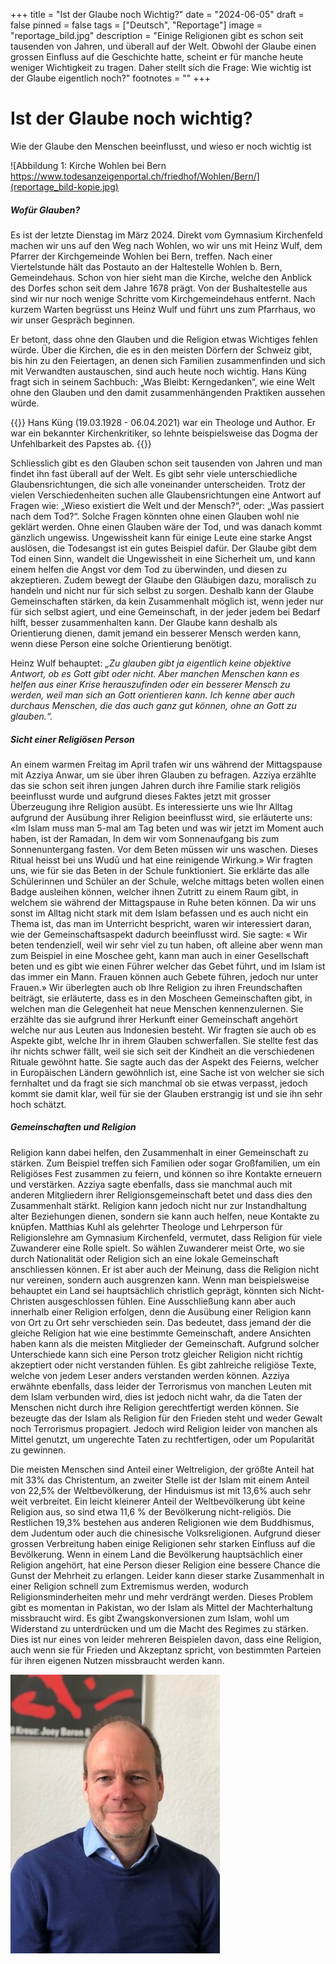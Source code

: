 +++
title = "Ist der Glaube noch Wichtig?"
date = "2024-06-05"
draft = false
pinned = false
tags = ["Deutsch", "Reportage"]
image = "reportage_bild.jpg"
description = "Einige Religionen gibt es schon seit tausenden von Jahren, und überall auf der Welt.  Obwohl der Glaube einen grossen Einfluss auf die Geschichte hatte, scheint er für manche heute weniger Wichtigkeit zu tragen. Daher stellt sich die Frage: Wie wichtig ist der Glaube eigentlich noch?"
footnotes = ""
+++
# **Ist der Glaube noch wichtig?**

Wie der Glaube den Menschen beeinflusst, und wieso er noch wichtig ist

![Abbildung 1: Kirche Wohlen bei Bern https://www.todesanzeigenportal.ch/friedhof/Wohlen/Bern/](reportage_bild-kopie.jpg)

##### Wofür Glauben?

Es ist der letzte Dienstag im März 2024. Direkt vom Gymnasium Kirchenfeld machen wir uns auf den Weg nach Wohlen, wo wir uns mit Heinz Wulf, dem Pfarrer der Kirchgemeinde Wohlen bei Bern, treffen. Nach einer Viertelstunde hält das Postauto an der Haltestelle Wohlen b. Bern, Gemeindehaus. Schon von hier sieht man die Kirche, welche den Anblick des Dorfes schon seit dem Jahre 1678 prägt. Von der Bushaltestelle aus sind wir nur noch wenige Schritte vom Kirchgemeindehaus entfernt. Nach kurzem Warten begrüsst uns Heinz Wulf und führt uns zum Pfarrhaus, wo wir unser Gespräch beginnen.

Er betont, dass ohne den Glauben und die Religion etwas Wichtiges fehlen würde. Über die Kirchen, die es in den meisten Dörfern der Schweiz gibt, bis hin zu den Feiertagen, an denen sich Familien zusammenfinden und sich mit Verwandten austauschen, sind auch heute noch wichtig. Hans Küng fragt sich in seinem Sachbuch: „Was Bleibt: Kerngedanken“, wie eine Welt ohne den Glauben und den damit zusammenhängenden Praktiken aussehen würde. 

{{<box>}}
Hans Küng (19.03.1928 - 06.04.2021) war ein Theologe und Author. Er war ein bekannter Kirchenkritiker, so lehnte beispielsweise das Dogma der Unfehlbarkeit des Papstes ab.
{{</box>}}

Schliesslich gibt es den Glauben schon seit tausenden von Jahren und man findet ihn fast überall auf der Welt. Es gibt sehr viele unterschiedliche Glaubensrichtungen, die sich alle voneinander unterscheiden. Trotz der vielen Verschiedenheiten suchen alle Glaubensrichtungen eine Antwort auf Fragen wie: „Wieso existiert die Welt und der Mensch?“, oder: „Was passiert nach dem Tod?“. Solche Fragen könnten ohne einen Glauben wohl nie geklärt werden. Ohne einen Glauben wäre der Tod, und was danach kommt gänzlich ungewiss. Ungewissheit kann für einige Leute eine starke Angst auslösen, die Todesangst ist ein gutes Beispiel dafür. Der Glaube gibt dem Tod einen Sinn, wandelt die Ungewissheit in eine Sicherheit um, und kann einem helfen die Angst vor dem Tod zu überwinden, und diesen zu akzeptieren. Zudem bewegt der Glaube den Gläubigen dazu, moralisch zu handeln und nicht nur für sich selbst zu sorgen. Deshalb kann der Glaube Gemeinschaften stärken, da kein Zusammenhalt möglich ist, wenn jeder nur für sich selbst agiert, und eine Gemeinschaft, in der jeder jedem bei Bedarf hilft, besser zusammenhalten kann. Der Glaube kann deshalb als Orientierung dienen, damit jemand ein besserer Mensch werden kann, wenn diese Person eine solche Orientierung benötigt. 

Heinz Wulf behauptet: *„Zu glauben gibt ja eigentlich keine objektive Antwort, ob es Gott gibt oder nicht. Aber manchen Menschen kann es helfen aus einer Krise herauszufinden oder ein besserer Mensch zu werden, weil man sich an Gott orientieren kann. Ich kenne aber auch durchaus Menschen, die das auch ganz gut können, ohne an Gott zu glauben.“.*

##### Sicht einer Religiösen Person 

An einem warmen Freitag im April trafen wir uns während der Mittagspause mit Azziya Anwar, um sie über ihren Glauben zu befragen. Azziya erzählte das sie schon seit ihren jungen Jahren durch ihre Familie stark religiös beeinflusst wurde und aufgrund dieses Faktes jetzt mit grosser Überzeugung ihre Religion ausübt. Es interessierte uns wie Ihr Alltag aufgrund der Ausübung ihrer Religion beeinflusst wird, sie erläuterte uns: «Im Islam muss man 5-mal am Tag beten und was wir jetzt im Moment auch haben, ist der Ramadan, In dem wir vom Sonnenaufgang bis zum Sonnenuntergang fasten. Vor dem Beten müssen wir uns waschen. Dieses Ritual heisst bei uns Wudū und hat eine reinigende Wirkung.» Wir fragten uns, wie für sie das Beten in der Schule funktioniert. Sie erklärte das alle Schülerinnen und Schüler an der Schule, welche mittags beten wollen einen Badge ausleihen können, welcher ihnen Zutritt zu einem Raum gibt, in welchem sie während der Mittagspause in Ruhe beten können. Da wir uns sonst im Alltag nicht stark mit dem Islam befassen und es auch nicht ein Thema ist, das man im Unterricht bespricht, waren wir interessiert daran, wie der Gemeinschaftsaspekt dadurch beeinflusst wird. Sie sagte: « Wir beten tendenziell, weil wir sehr viel zu tun haben, oft alleine aber wenn man zum Beispiel in eine Moschee geht, kann man auch in einer Gesellschaft beten und es gibt wie einen Führer welcher das Gebet führt, und im Islam ist das immer ein Mann. Frauen können auch Gebete führen, jedoch nur unter Frauen.» Wir überlegten auch ob Ihre Religion zu ihren Freundschaften beiträgt, sie erläuterte, dass es in den Moscheen Gemeinschaften gibt, in welchen man die Gelegenheit hat neue Menschen kennenzulernen. Sie erzählte das sie aufgrund ihrer Herkunft einer Gemeinschaft angehört welche nur aus Leuten aus Indonesien besteht. Wir fragten sie auch ob es Aspekte gibt, welche Ihr in ihrem Glauben schwerfallen. Sie stellte fest das ihr nichts schwer fällt, weil sie sich seit der Kindheit an die verschiedenen Rituale gewöhnt hatte. Sie sagte auch das der Aspekt des Feierns, welcher in Europäischen Ländern gewöhnlich ist, eine Sache ist von welcher sie sich fernhaltet und da fragt sie sich manchmal ob sie etwas verpasst, jedoch kommt sie damit klar, weil für sie der Glauben erstrangig ist und sie ihn sehr hoch schätzt.



##### Gemeinschaften und Religion 

Religion kann dabei helfen, den Zusammenhalt in einer Gemeinschaft zu stärken. Zum Beispiel treffen sich Familien oder sogar Großfamilien, um ein Religiöses Fest zusammen zu feiern, und können so ihre Kontakte erneuern und verstärken. Azziya sagte ebenfalls, dass sie manchmal auch mit anderen Mitgliedern ihrer Religionsgemeinschaft betet und dass dies den Zusammenhalt stärkt. Religion kann jedoch nicht nur zur Instandhaltung alter Beziehungen dienen, sondern sie kann auch helfen, neue Kontakte zu knüpfen. Matthias Kuhl als gelehrter Theologe und Lehrperson für Religionslehre am Gymnasium Kirchenfeld, vermutet, dass Religion für viele Zuwanderer eine Rolle spielt. So wählen Zuwanderer meist Orte, wo sie durch Nationalität oder Religion sich an eine lokale Gemeinschaft anschliessen können. Er ist aber auch der Meinung, dass die Religion nicht nur vereinen, sondern auch ausgrenzen kann. Wenn man beispielsweise behauptet ein Land sei hauptsächlich christlich geprägt, könnten sich Nicht-Christen ausgeschlossen fühlen. Eine Ausschließung kann aber auch innerhalb einer Religion erfolgen, denn die Ausübung einer Religion kann von Ort zu Ort sehr verschieden sein. Das bedeutet, dass jemand der die gleiche Religion hat wie eine bestimmte Gemeinschaft, andere Ansichten haben kann als die meisten Mitglieder der Gemeinschaft. Aufgrund solcher Unterschiede kann sich eine Person trotz gleicher Religion nicht richtig akzeptiert oder nicht verstanden fühlen. Es gibt zahlreiche religiöse Texte, welche von jedem Leser anders verstanden werden können. Azziya erwähnte ebenfalls, dass leider der Terrorismus von manchen Leuten mit dem Islam verbunden wird, dies ist jedoch nicht wahr, da die Taten der Menschen nicht durch ihre Religion gerechtfertigt werden können. Sie bezeugte das der Islam als Religion für den Frieden steht und weder Gewalt noch Terrorismus propagiert. Jedoch wird Religion leider von manchen als Mittel genutzt, um ungerechte Taten zu rechtfertigen, oder um Popularität zu gewinnen. 

Die meisten Menschen sind Anteil einer Weltreligion, der größte Anteil hat mit 33% das Christentum, an zweiter Stelle ist der Islam mit einem Anteil von 22,5% der Weltbevölkerung, der Hinduismus ist mit 13,6% auch sehr weit verbreitet. Ein leicht kleinerer Anteil der Weltbevölkerung übt keine Religion aus, so sind etwa 11,6 % der Bevölkerung nicht-religiös. Die Restlichen 19,3% bestehen aus anderen Religionen wie dem Buddhismus, dem Judentum oder auch die chinesische Volksreligionen. Aufgrund dieser grossen Verbreitung haben einige Religionen sehr starken Einfluss auf die Bevölkerung. Wenn in einem Land die Bevölkerung hauptsächlich einer Religion angehört, hat eine Person dieser Religion eine bessere Chance die Gunst der Mehrheit zu erlangen. Leider kann dieser starke Zusammenhalt in einer Religion schnell zum Extremismus werden, wodurch Religionsminderheiten mehr und mehr verdrängt werden. Dieses Problem gibt es momentan in Pakistan, wo der Islam als Mittel der Machterhaltung missbraucht wird. Es gibt Zwangskonversionen zum Islam, wohl um Widerstand zu unterdrücken und um die Macht des Regimes zu stärken. Dies ist nur eines von leider mehreren Beispielen davon, dass eine Religion, auch wenn sie für Frieden und Akzeptanz spricht, von bestimmten Parteien für ihren eigenen Nutzen missbraucht werden kann.

![Abbildung 2 Matthias Kuhl , Religionslehrer (Fotograf: Stefan Czupalla)](matthias.jpg)